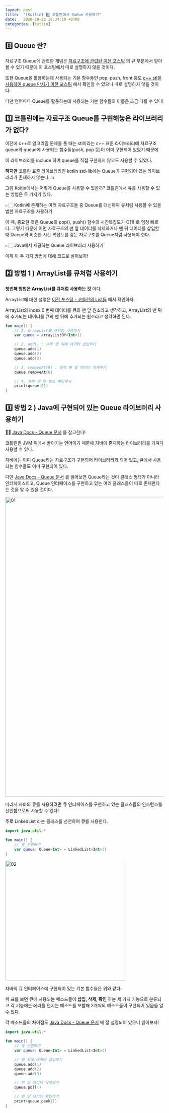 ```yaml
---
layout: post
title:  "[Kotlin] 8️⃣ 코틀린에서 Queue 사용하기"
date:   2020-10-22 18:34:10 +0700
categories: [kotlin]
---
```


## 0️⃣ Queue 란?

자료구조 Queue에 관련한 개념은 [자료구조에 관련된 이전 포스팅](https://choheeis.github.io/newblog//articles/2019-07/BasicDataStructure) 의 큐 부분에서 알아볼 수 있기 때문에 이 포스팅에서 따로 설명하지 않을 것이다.

또한 Queue을 활용하는데 사용되는 기본 함수들인 pop, push, front 등도 [c++ stl을 사용하여 queue 만지기 이전 포스팅](https://choheeis.github.io/newblog//articles/2020-03/C++Queue) 에서 확인할 수 있으니 따로 설명하지 않을 것이다. 

다만 언어마다 Queue를 활용하는데 사용되는 기본 함수들의 이름은 조금 다를 수 있다!

## 1️⃣ 코틀린에는 자료구조 Queue를 구현해놓은 라이브러리가 없다?

이전에 c++로 알고리즘 문제를 풀 때는 stl이라는 c++ 표준 라이브러리에 자료구조 queue와 queue에 사용되는 함수들(push, pop 등)이 이미 구현되어 있었기 때문에 

이 라이브러리를 include 하여 queue를 직접 구현하지 않고도 사용할 수 있었다.

__하지만__ 코틀린 표준 라이브러리인 kotlin std-lib에는 Queue가 구현되어 있는 라이브러리가 존재하지 않는다..ㅠ

그럼 Koltin에서는 어떻게 Queue를 사용할 수 있을까? 코틀린에서 큐를 사용할 수 있는 방법은 두 가지가 있다.

👉🏻 Kotlin에 존재하는 여러 자료구조들 중 Queue를 대신하여 큐처럼 사용할 수 있을 법한 자료구조를 사용하기

이 때, 중요한 것은 Queue의 pop(), push() 함수의 시간복잡도가 O(1) 로 엄청 빠르다. 그렇기 때문에 어떤 자료구조의 맨 앞 데이터를 삭제하거나 맨 뒤 데이터를 삽입할 때 Queue와 비슷한 시간 복잡도를 갖는 자료구조를 Queue처럼 사용해야 한다.

👉🏻 Java에서 제공하는 Queue 라이브러리 사용하기

이제 이 두 가지 방법에 대해 코드로 살펴보자!

## 2️⃣ 방법 1 ) ArrayList를 큐처럼 사용하기

__첫번째 방법은 ArrayList를 큐처럼 사용하는 것__ 이다.

ArrayList에 대한 설명은 [이전 포스팅 - 코틀린의 List들](https://choheeis.github.io/newblog//articles/2020-10/kotlinList) 에서 확인하자.

ArrayList의 index 0 번째 데이터를 큐의 맨 앞 원소라고 생각하고, ArrayList의 맨 뒤에 추가되는 데이터를 큐의 맨 뒤에 추가되는 원소라고 생각하면 된다.

~~~kotlin
fun main() {
    // 1. ArrayList를 큐처럼 사용하기
    var queue = arrayListOf<Int>()

    // 2. add() : 큐의 맨 뒤에 데이터 삽입하기
    queue.add(1)
    queue.add(2)
    queue.add(3)

    // 3. removeAt(0) : 큐의 맨 앞 데이터 삭제하기
    queue.removeAt(0)

    // 4. 큐의 맨 앞 원소 확인하기
    print(queue[0])
}
~~~

## 3️⃣ 방법 2 ) Java에 구현되어 있는 Queue 라이브러리 사용하기

✍🏻 [Java Docs - Queue 문서](https://docs.oracle.com/en/java/javase/14/docs/api/java.base/java/util/Queue.html) 를 참고한다!

코틀린은 JVM 위에서 돌아가는 언어이기 때문에 자바에 존재하는 라이브러리를 가져다 사용할 수 있다.

자바에는 이미 Queue라는 자료구조가 구현되어 라이브러리화 되어 있고, 큐에서 사용되는 함수들도 이미 구현되어 있다.

다만 [Java Docs - Queue 문서](https://docs.oracle.com/en/java/javase/14/docs/api/java.base/java/util/Queue.html) 를 읽어보면 Queue라는 것이 클래스 형태가 아니라 인터페이스이고, Queue 인터페이스를 구현하고 있는 여러 클래스들이 따로 존재한다는 것을 알 수 있을 것이다.

<img width="952" alt="01" src="https://user-images.githubusercontent.com/31889335/96832453-bed28c80-1479-11eb-8f4a-2f645ece52be.png">

따라서 자바의 큐를 사용하려면 큐 인터페이스를 구현하고 있는 클래스들의 인스턴스를 선언함으로써 사용할 수 있다!

주로 LinkedList 라는 클래스를 선언하여 큐를 사용한다.

~~~kotlin
import java.util.*

fun main() {
    // 큐 선언하기
    var queue: Queue<Int> = LinkedList<Int>()
}
~~~

<img width="381" alt="02" src="https://user-images.githubusercontent.com/31889335/96834002-3dc8c480-147c-11eb-940c-bbce6ee16f9f.png">

자바의 큐 인터페이스에 구현되어 있는 기본 함수들은 위와 같다.

위 표를 보면 큐에 사용되는 메소드들이 __삽입, 삭제, 확인__ 하는 세 가지 기능으로 분류되고 각 기능에는 에러를 던지는 메소드를 포함해 2개씩의 메소드들이 구현되어 있음을 알 수 있다.

각 메소드들의 차이점도 [Java Docs - Queue 문서](https://docs.oracle.com/en/java/javase/14/docs/api/java.base/java/util/Queue.html) 에 잘 설명되어 있으니 읽어보자!

~~~kotlin
import java.util.*

fun main() {
    // 큐 선언하기
    var queue: Queue<Int> = LinkedList<Int>()

    // 맨 뒤에 데이터 삽입하기
    queue.add(1)
    queue.add(2)
    queue.add(3)

    // 맨 앞 데이터 삭제하기
    queue.poll()

    // 맨 앞 데이터 확인하기
    print(queue.peek())
}
~~~